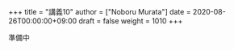 +++
title = "講義10"
author = ["Noboru Murata"]
date = 2020-08-26T00:00:00+09:00
draft = false
weight = 1010
+++

準備中